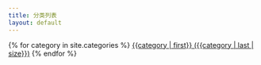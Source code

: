 ```yaml
---
title: 分类列表
layout: default
---
```


{% for category in site.categories %}
	<a href="/category/{{category | first}}.html">{{category | first}} ({{category | last | size}})</a>
{% endfor %}